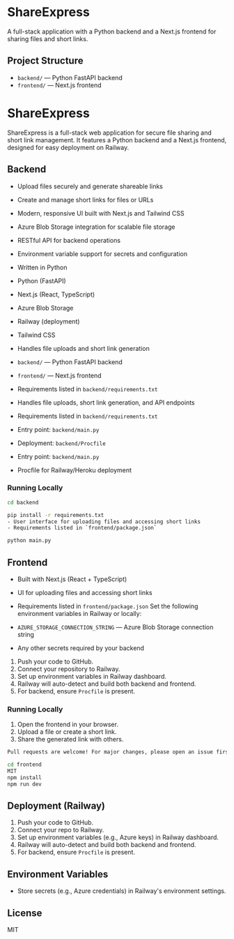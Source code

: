 # ShareExpress

 A full-stack application with a Python backend and a Next.js frontend for sharing files and short links.

 ## Project Structure

 - `backend/` — Python FastAPI backend
 - `frontend/` — Next.js frontend

# ShareExpress

ShareExpress is a full-stack web application for secure file sharing and short link management. It features a Python backend and a Next.js frontend, designed for easy deployment on Railway.

 ## Backend
- Upload files securely and generate shareable links
- Create and manage short links for files or URLs
- Modern, responsive UI built with Next.js and Tailwind CSS
- Azure Blob Storage integration for scalable file storage
- RESTful API for backend operations
- Environment variable support for secrets and configuration

 - Written in Python
- Python (FastAPI)
- Next.js (React, TypeScript)
- Azure Blob Storage
- Railway (deployment)
- Tailwind CSS

 - Handles file uploads and short link generation
- `backend/` — Python FastAPI backend
- `frontend/` — Next.js frontend

 - Requirements listed in `backend/requirements.txt`
- Handles file uploads, short link generation, and API endpoints
- Requirements listed in `backend/requirements.txt`
- Entry point: `backend/main.py`
- Deployment: `backend/Procfile`

 - Entry point: `backend/main.py`
 - Procfile for Railway/Heroku deployment

 ### Running Locally
 ```bash
 cd backend

 pip install -r requirements.txt
- User interface for uploading files and accessing short links
- Requirements listed in `frontend/package.json`

 python main.py
 ```

 ## Frontend
 - Built with Next.js (React + TypeScript)
 - UI for uploading files and accessing short links

 - Requirements listed in `frontend/package.json`
Set the following environment variables in Railway or locally:
- `AZURE_STORAGE_CONNECTION_STRING` — Azure Blob Storage connection string
- Any other secrets required by your backend


1. Push your code to GitHub.
2. Connect your repository to Railway.
3. Set up environment variables in Railway dashboard.
4. Railway will auto-detect and build both backend and frontend.
5. For backend, ensure `Procfile` is present.

 ### Running Locally
1. Open the frontend in your browser.
2. Upload a file or create a short link.
3. Share the generated link with others.

 ```bash
Pull requests are welcome! For major changes, please open an issue first to discuss what you would like to change.

 cd frontend
MIT
 npm install
 npm run dev
 ```

 ## Deployment (Railway)
 1. Push your code to GitHub.
 2. Connect your repo to Railway.
 3. Set up environment variables (e.g., Azure keys) in Railway dashboard.
 4. Railway will auto-detect and build both backend and frontend.
 5. For backend, ensure `Procfile` is present.

 ## Environment Variables
 - Store secrets (e.g., Azure credentials) in Railway's environment settings.

 ## License
 MIT

